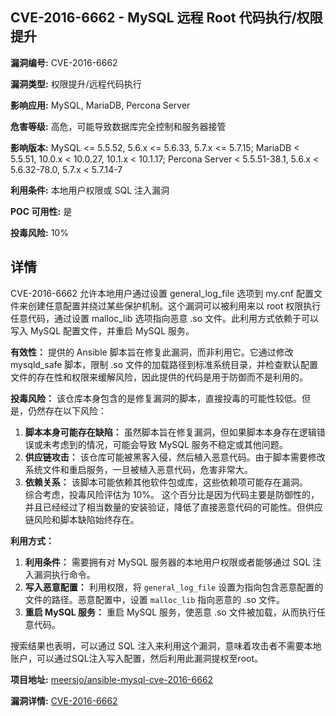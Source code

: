 ## CVE-2016-6662 - MySQL 远程 Root 代码执行/权限提升

**漏洞编号:** CVE-2016-6662

**漏洞类型:** 权限提升/远程代码执行

**影响应用:** MySQL, MariaDB, Percona Server

**危害等级:** 高危，可能导致数据库完全控制和服务器接管

**影响版本:** MySQL <= 5.5.52, 5.6.x <= 5.6.33, 5.7.x <= 5.7.15; MariaDB < 5.5.51, 10.0.x < 10.0.27, 10.1.x < 10.1.17; Percona Server < 5.5.51-38.1, 5.6.x < 5.6.32-78.0, 5.7.x < 5.7.14-7

**利用条件:** 本地用户权限或 SQL 注入漏洞

**POC 可用性:** 是

**投毒风险:** 10%

## 详情

CVE-2016-6662 允许本地用户通过设置 general_log_file 选项到 my.cnf 配置文件来创建任意配置并绕过某些保护机制。这个漏洞可以被利用来以 root 权限执行任意代码，通过设置 malloc_lib 选项指向恶意 .so 文件。此利用方式依赖于可以写入 MySQL 配置文件，并重启 MySQL 服务。 

**有效性：** 提供的 Ansible 脚本旨在修复此漏洞，而非利用它。它通过修改 mysqld_safe 脚本，限制 .so 文件的加载路径到标准系统目录，并检查默认配置文件的存在性和权限来缓解风险，因此提供的代码是用于防御而不是利用的。

**投毒风险：**  该仓库本身包含的是修复漏洞的脚本，直接投毒的可能性较低。但是，仍然存在以下风险：

1.  **脚本本身可能存在缺陷：**  虽然脚本旨在修复漏洞，但如果脚本本身存在逻辑错误或未考虑到的情况，可能会导致 MySQL 服务不稳定或其他问题。 
2.  **供应链攻击：**  该仓库可能被黑客入侵，然后植入恶意代码。由于脚本需要修改系统文件和重启服务，一旦被植入恶意代码，危害非常大。 
3.  **依赖关系：**  该脚本可能依赖其他软件包或库，这些依赖项可能存在漏洞。  
综合考虑，投毒风险评估为 10%。 这个百分比是因为代码主要是防御性的，并且已经经过了相当数量的安装验证，降低了直接恶意代码的可能性。但供应链风险和脚本缺陷始终存在。

**利用方式：**

1.  **利用条件：**  需要拥有对 MySQL 服务器的本地用户权限或者能够通过 SQL 注入漏洞执行命令。
2.  **写入恶意配置：**  利用权限，将 `general_log_file` 设置为指向包含恶意配置的文件的路径。恶意配置中，设置 `malloc_lib` 指向恶意的 .so 文件。
3.  **重启 MySQL 服务：**  重启 MySQL 服务，使恶意 .so 文件被加载，从而执行任意代码。

搜索结果也表明，可以通过 SQL 注入来利用这个漏洞，意味着攻击者不需要本地账户，可以通过SQL注入写入配置，然后利用此漏洞提权至root。


**项目地址:** [meersjo/ansible-mysql-cve-2016-6662](https://github.com/meersjo/ansible-mysql-cve-2016-6662)

**漏洞详情:** [CVE-2016-6662](https://nvd.nist.gov/vuln/detail/CVE-2016-6662)